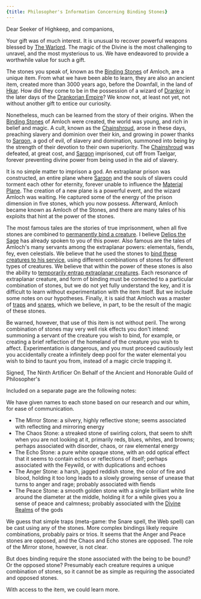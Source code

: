 ```yaml
---
{title: Philosopher's Information Concerning Binding Stones}
---
```

Dear Seeker of Highkeep, and companions,

Your gift was of much interest. It is unusual to recover powerful weapons blessed by [The Warlord](<../../../gods-and-religions/gods/incorporeal-gods/mos-numena-pantheon/the-warlord.md>). The magic of the Divine is the most challenging to unravel, and the most mysterious to us. We have endeavored to provide a worthwhile value for such a gift.

The stones you speak of, known as the [Binding Stones](<../treasure/binding-stones.md>) of Amloch, are a unique item. From what we have been able to learn, they are also an ancient item, created more than 3000 years ago, before the Downfall, in the land of [Hkar](<../../../history/pre-downfall/hkar.md>). How did they come to be in the possession of a wizard of [Drankor](<../../../history/drankorian-era/drankorian-empire.md>) in the later days of the [Drankorian Empire](<../../../history/drankorian-era/drankorian-empire.md>)? We know not, at least not yet, not without another gift to entice our curiosity. 

Nonetheless, much can be learned from the story of their origins. When the [Binding Stones](<../treasure/binding-stones.md>) of Amloch were created, the world was young, and rich in belief and magic. A cult, known as the [Chainshroud](<../../../groups/chainshroud.md>), arose in these days, preaching slavery and dominion over their kin, and growing in power thanks to [Sarqon](<../../../gods-and-religions/gods/incorporeal-gods/sarqon.md>), a god of evil, of slavery and domination, summoned into being by the strength of their devotion to their own superiority. The [Chainshroud](<../../../groups/chainshroud.md>) was defeated, at great cost, and [Sarqon](<../../../gods-and-religions/gods/incorporeal-gods/sarqon.md>) imprisoned, cut off from Taelgar, forever preventing divine power from being used in the aid of slavery. 

It is no simple matter to imprison a god. An extraplanar prison was constructed, an entire plane where [Sarqon](<../../../gods-and-religions/gods/incorporeal-gods/sarqon.md>) and the souls of slavers could torment each other for eternity, forever unable to influence the [Material Plane](<../../../cosmology/material-plane.md>). The creation of a new plane is a powerful event, and the wizard Amloch was waiting. He captured some of the energy of the prison dimension in five stones, which you now possess. Afterward, Amloch became known as Amloch of the Stones, and there are many tales of his exploits that hint at the power of the stones. 

The most famous tales are the stories of true imprisonment, when all five stones are combined to [permanently bind a creature](https://www.dndbeyond.com/spells/imprisonment). I believe [Delios the Sage](<../../../people/tollenders/delios-the-sage.md>) has already spoken to you of this power. Also famous are the tales of Amloch's many servants among the extraplanar powers: elementals, fiends, fey, even celestials. We believe that he used the stones to [bind these creatures to his service](https://www.dndbeyond.com/spells/planar-binding), using different combinations of stones for different types of creatures. We believe that within the power of these stones is also the ability to [temporarily entrap extraplanar creatures](https://www.dndbeyond.com/spells/magic-circle). Each resonance of extraplanar creature, and form of binding must be connected to a particular combination of stones, but we do not yet fully understand the key, and it is difficult to learn without experimentation with the item itself. But we include some notes on our hypotheses. Finally, it is said that Amloch was a master of [traps](https://www.dndbeyond.com/spells/web) and [snares](https://www.dndbeyond.com/spells/snare), which we believe, in part, to be the result of the magic of these stones.

Be warned, however, that use of this item is not without peril. The wrong combination of stones may very well risk effects you don't intend: summoning a servant of the creature you wish to bind, for example, or creating a brief reflection of the homeland of the creature you wish to affect. Experimentation is dangerous, and you must proceed cautiously lest you accidentally create a infinitely deep pool for the water elemental you wish to bind to taunt you from, instead of a magic circle trapping it.

Signed,
The Ninth Artificer
On Behalf of the Ancient and Honorable Guild of Philosopher's

Included on a separate page are the following notes:  
  
We have given names to each stone based on our research and our whim, for ease of communication. 
  
- The Mirror Stone: a silvery, highly reflective stone; seems associated with reflecting and mirroring energy  
- The Chaos Stone: a streaked stone of swirling colors, that seem to shift when you are not looking at it, primarily reds, blues, whites, and browns; perhaps associated with disorder, chaos, or raw elemental energy  
- The Echo Stone: a pure white opaque stone, with an odd optical effect that it seems to contain echos or reflections of itself; perhaps associated with the Feywild, or with duplications and echoes  
- The Anger Stone: a harsh, jagged reddish stone, the color of fire and blood, holding it too long leads to a slowly growing sense of unease that turns to anger and rage; probably associated with fiends  
- The Peace Stone: a smooth golden stone with a single brilliant white line around the diameter at the middle, holding it for a while gives you a sense of peace and calmness; probably associated with the [Divine Realms](<../../../cosmology/spiritual-realms/divine-realms.md>) of the gods  

We guess that simple traps (meta-game: the Snare spell, the Web spell) can be cast using any of the stones. More complex bindings likely require combinations, probably pairs or trios. It seems that the Anger and Peace stones are opposed, and the Chaos and Echo stones are opposed. The role of the Mirror stone, however, is not clear. 

But does binding require the stone associated with the being to be bound? Or the opposed stone? Presumably each creature requires a unique combination of stones, so it cannot be as simple as requiring the associated and opposed stones. 

With access to the item, we could learn more.